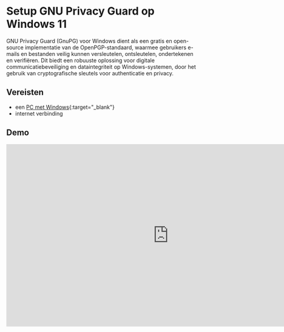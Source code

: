 # Setup GNU Privacy Guard op Windows 11

GNU Privacy Guard (GnuPG) voor Windows dient als een gratis en open-source implementatie van de OpenPGP-standaard, waarmee gebruikers e-mails en bestanden veilig kunnen versleutelen, ontsleutelen, ondertekenen en verifiëren. Dit biedt een robuuste oplossing voor digitale communicatiebeveiliging en dataintegriteit op Windows-systemen, door het gebruik van cryptografische sleutels voor authenticatie en privacy.

## Vereisten
- een [PC met Windows](../../tutorials/setup-windows11-linuxmint22-dual-boot-uefi/index.md ){:target="_blank"}
- internet verbinding

## Demo
<iframe width="854" height="480" src="https://www.youtube.com/embed/UbcAhyEt_wo?autoplay=0&loop=0&mute=0" title="YouTube video player" frameborder="0" allow="accelerometer; autoplay; clipboard-write; encrypted-media; gyroscope; picture-in-picture; web-share" referrerpolicy="strict-origin-when-cross-origin" allowfullscreen></iframe>